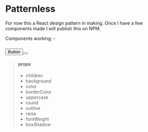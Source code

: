 # Patternless

For now this a React design pattern in making. Once I have a few components made I will publish this on NPM.

Components working: -
### <Button>Button<Button>

> #### props
>
> - children
> - background
> - color
> - borderColor
> - uppercase
> - round
> - outline
> - raise
> - fontWeight
> - boxShadow